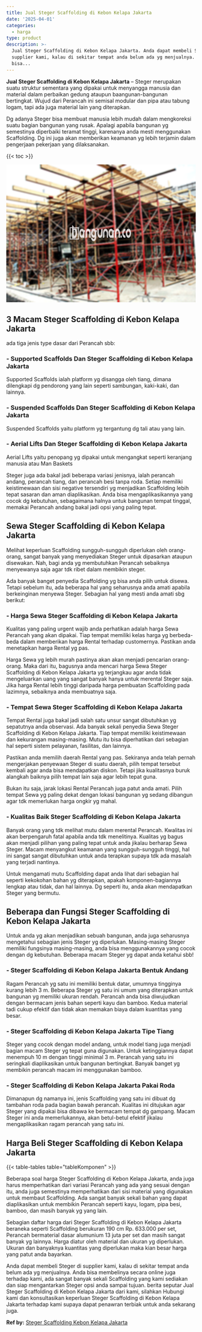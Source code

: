 ```yaml
---
title: Jual Steger Scaffolding di Kebon Kelapa Jakarta
date: '2025-04-01'
categories:
  - harga
type: product
description: >-
  Jual Steger Scaffolding di Kebon Kelapa Jakarta. Anda dapat membeli Steger di
  supplier kami, kalau di sekitar tempat anda belum ada yg menjualnya. Anda
  bisa...
---
```


**Jual Steger Scaffolding di Kebon Kelapa Jakarta** – Steger merupakan suatu struktur sementara yang dipakai untuk menyangga manusia dan material dalam perbaikan gedung ataupun baangunan-bangunan bertingkat. Wujud dari Perancah ini semisal modular dan pipa atau tabung logam, tapi ada juga material lain yang diterapkan.

Dg adanya Steger bisa membuat manusia lebih mudah dalam mengkoreksi suatu bagian bangunan yang rusak. Apalagi apabila bangunan yg semestinya diperbaiki teramat tinggi, karenanya anda mesti menggunakan Scaffolding. Dg ini juga akan memberikan keamanan yg lebih terjamin dalam pengerjaan pekerjaan yang dilaksanakan.

{{< toc >}}

![Jual Steger Scaffolding di Kebon Kelapa Jakarta](/images/sewa-scaffolding-steger-21.png)

## 3 Macam Steger Scaffolding di Kebon Kelapa Jakarta

ada tiga jenis type dasar dari Perancah sbb:

### \- Supported Scaffolds Dan Steger Scaffolding di Kebon Kelapa Jakarta

Supported Scaffolds ialah platform yg disangga oleh tiang, dimana dilengkapi dg pendorong yang lain seperti sambungan, kaki-kaki, dan lainnya.

### \- Suspended Scaffolds Dan Steger Scaffolding di Kebon Kelapa Jakarta

Suspended Scaffolds yaitu platform yg tergantung dg tali atau yang lain.

### \- Aerial Lifts Dan Steger Scaffolding di Kebon Kelapa Jakarta

Aerial Lifts yaitu penopang yg dipakai untuk mengangkat seperti keranjang manusia atau Man Baskets

Steger juga ada bakal jadi beberapa variasi jenisnya, ialah perancah andang, perancah tiang, dan perancah besi tanpa roda. Setiap memiliki keistimewaan dan sisi negative tersendiri yg menjadikan Scaffolding lebih tepat sasaran dan aman diaplikasikan. Anda bisa mengaplikasikannya yang cocok dg kebutuhan, sebagaimana halnya untuk bangunan tempat tinggal, memakai Perancah andang bakal jadi opsi yang paling tepat.

## Sewa Steger Scaffolding di Kebon Kelapa Jakarta

Melihat keperluan Scaffolding sungguh-sungguh diperlukan oleh orang-orang, sangat banyak yang menyediakan Steger untuk dipasarkan ataupun disewakan. Nah, bagi anda yg membutuhkan Perancah sebaiknya menyewanya saja agar tdk ribet dalam membikin steger.

Ada banyak banget penyedia Scaffolding yg bisa anda pilih untuk disewa. Tetapi sebelum itu, ada beberapa hal yang seharusnya anda amati apabila berkeinginan menyewa Steger. Sebagian hal yang mesti anda amati sbg berikut:

### \- Harga Sewa Steger Scaffolding di Kebon Kelapa Jakarta

Kualitas yang paling urgent wajib anda perhatikan adalah harga Sewa Perancah yang akan dipakai. Tiap tempat memiliki kelas harga yg berbeda-beda dalam memberikan harga Rental terhadap customernya. Pastikan anda menetapkan harga Rental yg pas.

Harga Sewa yg lebih murah pastinya akan akan menjadi pencarian orang-orang. Maka dari itu, bagusnya anda mencari harga Sewa Steger Scaffolding di Kebon Kelapa Jakarta yg terjangkau agar anda tidak mengeluarkan uang yang sangat banyak hanya untuk merental Steger saja. Jika harga Rental lebih tinggi daripada harga pembuatan Scaffolding pada lazimnya, sebaiknya anda membuatnya saja.

### \- Tempat Sewa Steger Scaffolding di Kebon Kelapa Jakarta

Tempat Rental juga bakal jadi salah satu unsur sangat dibutuhkan yg sepatutnya anda observasi. Ada banyak sekali penyedia Sewa Steger Scaffolding di Kebon Kelapa Jakarta. Tiap tempat memiliki keistimewaan dan kekurangan masing-masing. Mutu itu bisa diperhatikan dari sebagian hal seperti sistem pelayanan, fasilitas, dan lainnya.

Pastikan anda memilih daerah Rental yang pas. Sekiranya anda telah pernah mengerjakan penyewaan Steger di suatu daerah, pilih tempat tersebut kembali agar anda bisa mendapatkan diskon. Tetapi jika kualitasnya buruk alangkah baiknya pilih tempat lain saja agar lebih tepat guna.

Bukan itu saja, jarak lokasi Rental Perancah juga patut anda amati. Pilih tempat Sewa yg paling dekat dengan lokasi bangunan yg sedang dibangun agar tdk memerlukan harga ongkir yg mahal.

### \- Kualitas Baik Steger Scaffolding di Kebon Kelapa Jakarta

Banyak orang yang tdk melihat mutu dalam merental Perancah. Kwalitas ini akan berpengaruh fatal apabila anda tdk menelitinya. Kualitas yg bagus akan menjadi pilihan yang paling tepat untuk anda jikalau berharap Sewa Steger. Macam menyangkut keamanan yang sungguh-sungguh tinggi, hal ini sangat sangat dibutuhkan untuk anda terapkan supaya tdk ada masalah yang terjadi nantinya.

Untuk mengamati mutu Scaffolding dapat anda lihat dari sebagian hal seperti kekokohan bahan yg diterapkan, apakah komponen-bagiannya lengkap atau tidak, dan hal lainnya. Dg seperti itu, anda akan mendapatkan Steger yang bermutu.

## Beberapa dan Fungsi Steger Scaffolding di Kebon Kelapa Jakarta

Untuk anda yg akan menjadikan sebuah bangunan, anda juga seharusnya mengetahui sebagian jenis Steger yg diperlukan. Masing-masing Steger memiliki fungsinya masing-masing, anda bisa menggunakannya yang cocok dengan dg kebutuhan. Beberapa macam Steger yg dapat anda ketahui sbb!

### \- Steger Scaffolding di Kebon Kelapa Jakarta Bentuk Andang

Ragam Perancah yg satu ini memiliki bentuk datar, umumnya tingginya kurang lebih 3 m. Beberapa Steger yg satu ini umum yang diterapkan untuk bangunan yg memiliki ukuran rendah. Perancah anda bisa diwujudkan dengan bermacam jenis bahan seperti kayu dan bamboo. Kedua material tadi cukup efektif dan tidak akan memakan biaya dalam kuantitas yang besar.

### \- Steger Scaffolding di Kebon Kelapa Jakarta Tipe Tiang

Steger yang cocok dengan model andang, untuk model tiang juga menjadi bagian macam Steger yg tepat guna digunakan. Untuk ketinggiannya dapat menempuh 10 m dengan tinggi minimal 3 m. Perancah yang satu ini seringkali diaplikasikan untuk bangunan bertingkat. Banyak banget yg membikin perancah macam ini menggunakan bamboo.

### \- Steger Scaffolding di Kebon Kelapa Jakarta Pakai Roda

Dimanapun dg namanya ini, jenis Scaffolding yang satu ini dibuat dg tambahan roda pada bagian bawah perancah. Kualitas ini ditujukan agar Steger yang dipakai bisa dibawa ke bermacam tempat dg gampang. Macam Steger ini anda memerlukannya, akan betul-betul efektif jikalau mengaplikasikan ragam perancah yang satu ini.

## Harga Beli Steger Scaffolding di Kebon Kelapa Jakarta

{{< table-tables table="tableKomponen" >}}

Beberapa soal harga Steger Scaffolding di Kebon Kelapa Jakarta, anda juga harus memperhatikan dari variasi Perancah yang ada yang sesuai dengan itu, anda juga semestinya memperhatikan dari sisi material yang digunakan untuk membaut Scaffolding. Ada sangat banyak sekali bahan yang dapat diaplikasikan untuk membikin Perancah seperti kayu, logam, pipa besi, bamboo, dan masih banyak yg yang lain.

Sebagian daftar harga dari Steger Scaffolding di Kebon Kelapa Jakarta beraneka seperti Scaffolding berukuran 190 cm Rp. 633.000 per set, Perancah bermaterial dasar alumunium 13 juta per set dan masih sangat banyak yg lainnya. Harga diatur oleh material dan ukuran yg diperlukan. Ukuran dan banyaknya kuantitas yang diperlukan maka kian besar harga yang patut anda bayarkan.

Anda dapat membeli Steger di supplier kami, kalau di sekitar tempat anda belum ada yg menjualnya. Anda bisa membelinya secara online juga terhadap kami, ada sangat banyak sekali Scaffolding yang kami sediakan dan siap mengantarkan Steger opsi anda sampai tujuan. berita seputar Jual Steger Scaffolding di Kebon Kelapa Jakarta dari kami, silahkan Hubungi kami dan konsultasikan keperluan Steger Scaffolding di Kebon Kelapa Jakarta terhadap kami supaya dapat penawran terbiak untuk anda sekarang juga.

**Ref by:** [Steger Scaffolding Kebon Kelapa Jakarta](https://id.wikipedia.org/wiki/Steger)
